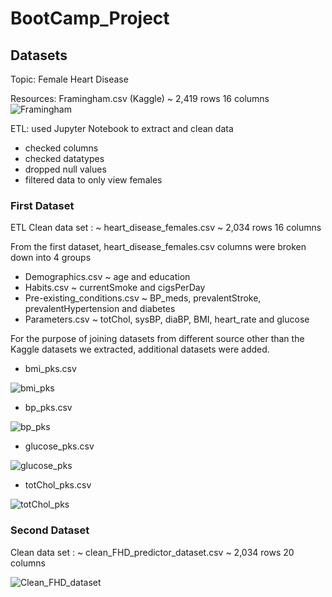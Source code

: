 # __BootCamp_Project__

## __Datasets__

Topic: 		Female Heart Disease

Resources:	Framingham.csv (Kaggle)		                    ~ 2,419 rows 16 columns
![Framingham](https://user-images.githubusercontent.com/87670915/129682836-55eed5c2-4193-4567-93fa-e6b23dd4e668.png)


ETL:        used Jupyter Notebook to extract and clean data
-   checked columns
-   checked datatypes
-   dropped null values
-   filtered data to only view females

### __First Dataset__ 
ETL Clean data set :    ~ heart_disease_females.csv       ~ 2,034 rows 16 columns

From the first dataset, heart_disease_females.csv columns were broken down into 4 groups
-   Demographics.csv                                      ~ age and education
-   Habits.csv                                            ~ currentSmoke and cigsPerDay
-   Pre-existing_conditions.csv                           ~ BP_meds, prevalentStroke, prevalentHypertension and diabetes
-   Parameters.csv                                        ~ totChol, sysBP, diaBP, BMI, heart_rate and glucose

For the purpose of joining datasets from different source other than the Kaggle datasets we extracted, additional datasets were added.

-   bmi_pks.csv

![bmi_pks](https://user-images.githubusercontent.com/87670915/129682833-7fd5cf43-e014-454b-ac53-97dcd4283d28.png)

-   bp_pks.csv
  
![bp_pks](https://user-images.githubusercontent.com/87670915/129682835-449e5766-613c-4750-99d9-0da59164ab18.png)

-   glucose_pks.csv
   
![glucose_pks](https://user-images.githubusercontent.com/87670915/129682839-33e50c5d-ac1f-442a-9eb4-b41580999d0b.png)

-   totChol_pks.csv
  
![totChol_pks](https://user-images.githubusercontent.com/87670915/129682838-4970eb38-4e71-45fa-a1e7-1fe8071ccbde.png)

### __Second Dataset__    
Clean data set :       ~ clean_FHD_predictor_dataset.csv  ~ 2,034 rows 20 columns

![Clean_FHD_dataset](https://user-images.githubusercontent.com/87670915/129683504-6b9ba100-9684-4988-896f-41311438721e.png)



